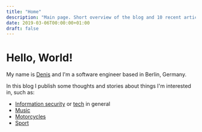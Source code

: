```yaml
---
title: "Home"
description: "Main page. Short overview of the blog and 10 recent articles."
date: 2019-03-06T00:00:00+01:00
draft: false
---
```

# Hello, World!

My name is [Denis](/about) and I'm a software engineer based in Berlin, Germany.

In this blog I publish some thoughts and stories about things I'm interested in, such as:

* [Information security](/posts/tech/security/) or [tech](/posts/tech/) in general
* [Music](/posts/music/)
* [Motorcycles](/posts/motorcycle/)
* [Sport](/posts/sport/)
